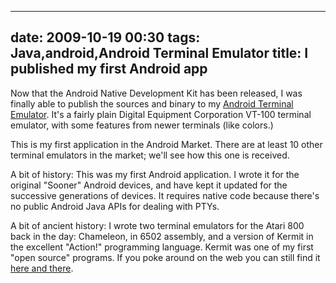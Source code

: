 
---
date: 2009-10-19 00:30
tags: Java,android,Android Terminal Emulator
title: I published my first Android app
---

Now that the Android Native Development Kit has been released, I was finally
able to publish the sources and binary to my [Android Terminal Emulator](http://code.google.com/p/androidterm/).
It's a fairly plain Digital Equipment Corporation VT-100 terminal emulator, with some features from newer
terminals (like colors.)

This is my first application in the Android Market. There are at least 10
other terminal emulators in the market; we'll see how this one is received.

A bit of history: This was my first Android application. I wrote it for the
original "Sooner" Android devices, and have kept it updated for the successive
generations of devices. It requires native code because there's no public
Android Java APIs for dealing with PTYs.

A bit of ancient history: I wrote two terminal emulators for the Atari 800
back in the day: Chameleon, in 6502 assembly, and a version of Kermit in the
excellent "Action!" programming language. Kermit was one of my first "open
source" programs. If you poke around on the web you can still find it
[here and there](http://atariwiki.strotmann.de/xwiki/bin/view/Code/ACTIONKermit).
